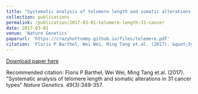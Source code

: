 ```yaml
---
title: "Systematic analysis of telomere length and somatic alterations in 31 cancer types"
collection: publications
permalink: /publication/2017-03-01-telomere-length-31-cancer
date: 2017-03-01
venue: 'Nature Genetics'
paperurl: 'https://crazyhottommy.github.io/files/telemere.pdf'
citation: 'Floris P Barthel, Wei Wei, Ming Tang et.al. (2017). &quot;Systematic analysis of telomere length and somatic alterations in 31 cancer types&quot; <i>Nature Genetics</i>. 49(3):349-357.'
---
```


<a href='https://crazyhottommy.github.io/files/telemere.pdf'>Download paper here</a>

Recommended citation: Floris P Barthel, Wei Wei, Ming Tang et.al. (2017). "Systematic analysis of telomere length and somatic alterations in 31 cancer types" <i>Nature Genetics</i>. 49(3):349-357.
